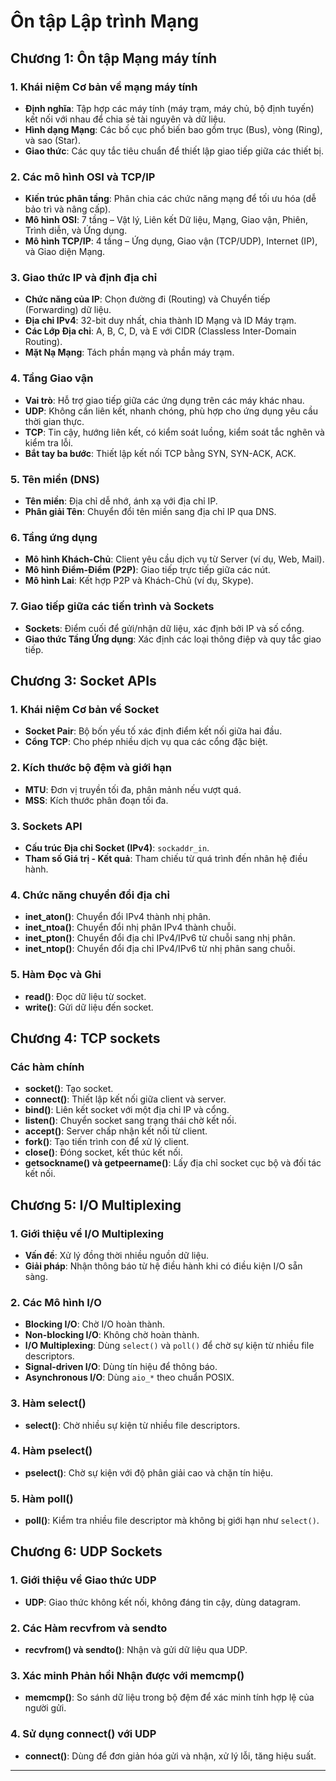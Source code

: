 # Ôn tập Lập trình Mạng

## Chương 1: Ôn tập Mạng máy tính

### 1. Khái niệm Cơ bản về mạng máy tính
- **Định nghĩa**: Tập hợp các máy tính (máy trạm, máy chủ, bộ định tuyến) kết nối với nhau để chia sẻ tài nguyên và dữ liệu.
- **Hình dạng Mạng**: Các bố cục phổ biến bao gồm trục (Bus), vòng (Ring), và sao (Star).
- **Giao thức**: Các quy tắc tiêu chuẩn để thiết lập giao tiếp giữa các thiết bị.

### 2. Các mô hình OSI và TCP/IP
- **Kiến trúc phân tầng**: Phân chia các chức năng mạng để tối ưu hóa (dễ bảo trì và nâng cấp).
- **Mô hình OSI**: 7 tầng – Vật lý, Liên kết Dữ liệu, Mạng, Giao vận, Phiên, Trình diễn, và Ứng dụng.
- **Mô hình TCP/IP**: 4 tầng – Ứng dụng, Giao vận (TCP/UDP), Internet (IP), và Giao diện Mạng.

### 3. Giao thức IP và định địa chỉ
- **Chức năng của IP**: Chọn đường đi (Routing) và Chuyển tiếp (Forwarding) dữ liệu.
- **Địa chỉ IPv4**: 32-bit duy nhất, chia thành ID Mạng và ID Máy trạm.
- **Các Lớp Địa chỉ**: A, B, C, D, và E với CIDR (Classless Inter-Domain Routing).
- **Mặt Nạ Mạng**: Tách phần mạng và phần máy trạm.

### 4. Tầng Giao vận
- **Vai trò**: Hỗ trợ giao tiếp giữa các ứng dụng trên các máy khác nhau.
- **UDP**: Không cần liên kết, nhanh chóng, phù hợp cho ứng dụng yêu cầu thời gian thực.
- **TCP**: Tin cậy, hướng liên kết, có kiểm soát luồng, kiểm soát tắc nghẽn và kiểm tra lỗi.
- **Bắt tay ba bước**: Thiết lập kết nối TCP bằng SYN, SYN-ACK, ACK.

### 5. Tên miền (DNS)
- **Tên miền**: Địa chỉ dễ nhớ, ánh xạ với địa chỉ IP.
- **Phân giải Tên**: Chuyển đổi tên miền sang địa chỉ IP qua DNS.

### 6. Tầng ứng dụng
- **Mô hình Khách-Chủ**: Client yêu cầu dịch vụ từ Server (ví dụ, Web, Mail).
- **Mô hình Điểm-Điểm (P2P)**: Giao tiếp trực tiếp giữa các nút.
- **Mô hình Lai**: Kết hợp P2P và Khách-Chủ (ví dụ, Skype).

### 7. Giao tiếp giữa các tiến trình và Sockets
- **Sockets**: Điểm cuối để gửi/nhận dữ liệu, xác định bởi IP và số cổng.
- **Giao thức Tầng Ứng dụng**: Xác định các loại thông điệp và quy tắc giao tiếp.

## Chương 3: Socket APIs

### 1. Khái niệm Cơ bản về Socket
- **Socket Pair**: Bộ bốn yếu tố xác định điểm kết nối giữa hai đầu.
- **Cổng TCP**: Cho phép nhiều dịch vụ qua các cổng đặc biệt.

### 2. Kích thước bộ đệm và giới hạn
- **MTU**: Đơn vị truyền tối đa, phân mảnh nếu vượt quá.
- **MSS**: Kích thước phân đoạn tối đa.

### 3. Sockets API
- **Cấu trúc Địa chỉ Socket (IPv4)**: `sockaddr_in`.
- **Tham số Giá trị - Kết quả**: Tham chiếu từ quá trình đến nhân hệ điều hành.
  
### 4. Chức năng chuyển đổi địa chỉ
- **inet_aton()**: Chuyển đổi IPv4 thành nhị phân.
- **inet_ntoa()**: Chuyển đổi nhị phân IPv4 thành chuỗi.
- **inet_pton()**: Chuyển đổi địa chỉ IPv4/IPv6 từ chuỗi sang nhị phân.
- **inet_ntop()**: Chuyển đổi địa chỉ IPv4/IPv6 từ nhị phân sang chuỗi.

### 5. Hàm Đọc và Ghi
- **read()**: Đọc dữ liệu từ socket.
- **write()**: Gửi dữ liệu đến socket.

## Chương 4: TCP sockets

### Các hàm chính
- **socket()**: Tạo socket.
- **connect()**: Thiết lập kết nối giữa client và server.
- **bind()**: Liên kết socket với một địa chỉ IP và cổng.
- **listen()**: Chuyển socket sang trạng thái chờ kết nối.
- **accept()**: Server chấp nhận kết nối từ client.
- **fork()**: Tạo tiến trình con để xử lý client.
- **close()**: Đóng socket, kết thúc kết nối.
- **getsockname() và getpeername()**: Lấy địa chỉ socket cục bộ và đối tác kết nối.

## Chương 5: I/O Multiplexing

### 1. Giới thiệu về I/O Multiplexing
- **Vấn đề**: Xử lý đồng thời nhiều nguồn dữ liệu.
- **Giải pháp**: Nhận thông báo từ hệ điều hành khi có điều kiện I/O sẵn sàng.

### 2. Các Mô hình I/O
- **Blocking I/O**: Chờ I/O hoàn thành.
- **Non-blocking I/O**: Không chờ hoàn thành.
- **I/O Multiplexing**: Dùng `select()` và `poll()` để chờ sự kiện từ nhiều file descriptors.
- **Signal-driven I/O**: Dùng tín hiệu để thông báo.
- **Asynchronous I/O**: Dùng `aio_*` theo chuẩn POSIX.

### 3. Hàm select()
- **select()**: Chờ nhiều sự kiện từ nhiều file descriptors.
  
### 4. Hàm pselect()
- **pselect()**: Chờ sự kiện với độ phân giải cao và chặn tín hiệu.

### 5. Hàm poll()
- **poll()**: Kiểm tra nhiều file descriptor mà không bị giới hạn như `select()`.

## Chương 6: UDP Sockets

### 1. Giới thiệu về Giao thức UDP
- **UDP**: Giao thức không kết nối, không đáng tin cậy, dùng datagram.
  
### 2. Các Hàm recvfrom và sendto
- **recvfrom() và sendto()**: Nhận và gửi dữ liệu qua UDP.

### 3. Xác minh Phản hồi Nhận được với memcmp()
- **memcmp()**: So sánh dữ liệu trong bộ đệm để xác minh tính hợp lệ của người gửi.

### 4. Sử dụng connect() với UDP
- **connect()**: Dùng để đơn giản hóa gửi và nhận, xử lý lỗi, tăng hiệu suất.

---


